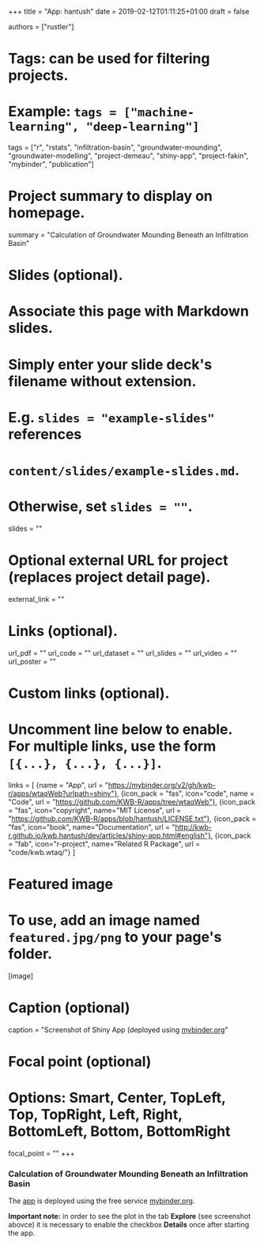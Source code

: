 +++
title = "App: hantush"
date = 2019-02-12T01:11:25+01:00
draft = false

authors = ["rustler"]
# Tags: can be used for filtering projects.
# Example: `tags = ["machine-learning", "deep-learning"]`
tags = ["r", "rstats", "infiltration-basin", "groundwater-mounding", "groundwater-modelling", "project-demeau", "shiny-app", "project-fakin", "mybinder", "publication"]
# Project summary to display on homepage.
summary = "Calculation of Groundwater Mounding Beneath an Infiltration Basin"

# Slides (optional).
#   Associate this page with Markdown slides.
#   Simply enter your slide deck's filename without extension.
#   E.g. `slides = "example-slides"` references 
#   `content/slides/example-slides.md`.
#   Otherwise, set `slides = ""`.
slides = ""

# Optional external URL for project (replaces project detail page).
external_link = ""

# Links (optional).
url_pdf = ""
url_code = ""
url_dataset = ""
url_slides = ""
url_video = ""
url_poster = ""

# Custom links (optional).
#   Uncomment line below to enable. For multiple links, use the form `[{...}, {...}, {...}]`.
links = [
{name = "App", url = "https://mybinder.org/v2/gh/kwb-r/apps/wtaqWeb?urlpath=shiny"}, 
{icon_pack = "fas", icon="code", name = "Code", url = "https://github.com/KWB-R/apps/tree/wtaqWeb"}, 
{icon_pack = "fas", icon="copyright", name="MIT License", url = "https://github.com/KWB-R/apps/blob/hantush/LICENSE.txt"}, 
{icon_pack = "fas", icon="book", name="Documentation", url = "http://kwb-r.github.io/kwb.hantush/dev/articles/shiny-app.html#english"},
{icon_pack = "fab", icon="r-project", name="Related R Package", url = "code/kwb.wtaq/"}
]


# Featured image
# To use, add an image named `featured.jpg/png` to your page's folder. 
[image]
  # Caption (optional)
  caption = "Screenshot of Shiny App (deployed using [mybinder.org](https://mybinder.org)"

  # Focal point (optional)
  # Options: Smart, Center, TopLeft, Top, TopRight, Left, Right, BottomLeft, Bottom, BottomRight
  focal_point = ""
+++

### Calculation of Groundwater Mounding Beneath an Infiltration Basin

The [app](https://mybinder.org/v2/gh/kwb-r/apps/wtaqWeb?urlpath=shiny) is deployed 
using the free service [mybinder.org](https://mybinder.org/).

**Important note:** in order to see the plot in the tab **Explore** (see 
screenshot abovce) it is necessary to enable the checkbox **Details** once after 
starting the app. 
